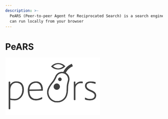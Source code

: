 ```yaml
---
description: >-
  PeARS (Peer-to-peer Agent for Reciprocated Search) is a search engine that you
  can run locally from your browser
---
```


# PeARS

![](.gitbook/assets/pears.jpg)

